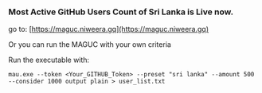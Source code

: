 ### Most Active GitHub Users Count of Sri Lanka is Live now.

go to: [https://maguc.niweera.gq](https://maguc.niweera.gq)

Or you can run the MAGUC with your own criteria

Run the executable with:

`mau.exe --token <Your_GITHUB_Token> --preset "sri lanka" --amount 500 --consider 1000 output plain > user_list.txt`
